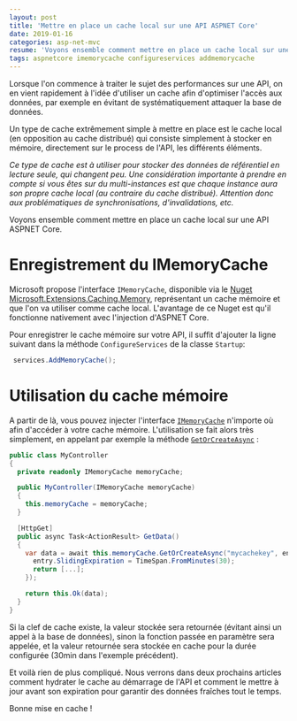 ```yaml
---
layout: post
title: 'Mettre en place un cache local sur une API ASPNET Core'
date: 2019-01-16
categories: asp-net-mvc
resume: 'Voyons ensemble comment mettre en place un cache local sur une API ASPNET Core.'
tags: aspnetcore imemorycache configureservices addmemorycache
---
```

Lorsque l'on commence à traiter le sujet des performances sur une API, on en vient rapidement à l'idée d'utiliser un cache afin d'optimiser l'accès aux données, par exemple en évitant de systématiquement attaquer la base de données.

Un type de cache extrêmement simple à mettre en place est le cache local (en opposition au cache distribué) qui consiste simplement à stocker en mémoire, directement sur le process de l'API, les différents éléments.

_Ce type de cache est à utiliser pour stocker des données de référentiel en lecture seule, qui changent peu. Une considération importante à prendre en compte si vous êtes sur du multi-instances est que chaque instance aura son propre cache local (au contraire du cache distribué). Attention donc aux problématiques de synchronisations, d'invalidations, etc._

Voyons ensemble comment mettre en place un cache local sur une API ASPNET Core.

# Enregistrement du IMemoryCache

Microsoft propose l'interface `IMemoryCache`, disponible via le <a href="https://www.nuget.org/packages/Microsoft.Extensions.Caching.Memory/" title="Microsoft.Extensions.Caching.Memory Nuget Page" target="_blank">Nuget 
 Microsoft.Extensions.Caching.Memory</a>, représentant un cache mémoire et que l'on va utiliser comme cache local. L'avantage de ce Nuget est qu'il fonctionne nativement avec l'injection d'ASPNET Core.

Pour enregistrer le cache mémoire sur votre API, il suffit d'ajouter la ligne suivant dans la méthode `ConfigureServices` de la classe `Startup`: 

```csharp
 services.AddMemoryCache();
```

# Utilisation du cache mémoire

A partir de là, vous pouvez injecter l'interface <a href="https://docs.microsoft.com/en-us/dotnet/api/microsoft.extensions.caching.memory.imemorycache?view=aspnetcore-2.2" title="imemorycache documentation" target="_blank">`IMemoryCache`</a> n'importe où afin d'accéder à votre cache mémoire. L'utilisation se fait alors très simplement, en appelant par exemple la méthode <a href="https://docs.microsoft.com/en-us/dotnet/api/microsoft.extensions.caching.memory.cacheextensions.getorcreateasync?view=aspnetcore-2.2#Microsoft_Extensions_Caching_Memory_CacheExtensions_GetOrCreateAsync__1_Microsoft_Extensions_Caching_Memory_IMemoryCache_System_Object_System_Func_Microsoft_Extensions_Caching_Memory_ICacheEntry_System_Threading_Tasks_Task___0___" title="getorcreateasync documentation" target="_blank">`GetOrCreateAsync`</a> :

```csharp
public class MyController 
{
  private readonly IMemoryCache memoryCache;

  public MyController(IMemoryCache memoryCache)
  {
    this.memoryCache = memoryCache;
  }

  [HttpGet]
  public async Task<ActionResult> GetData()
  {
    var data = await this.memoryCache.GetOrCreateAsync("mycachekey", entry => {
      entry.SlidingExpiration = TimeSpan.FromMinutes(30);
      return [...];
    });

    return this.Ok(data);
  }
}
```

Si la clef de cache existe, la valeur stockée sera retournée (évitant ainsi un appel à la base de données), sinon la fonction passée en paramètre sera appelée, et la valeur retournée sera stockée en cache pour la durée configurée (30min dans l'exemple précédent).

Et voilà rien de plus compliqué. Nous verrons dans deux prochains articles comment hydrater le cache au démarrage de l'API et comment le mettre à jour avant son expiration pour garantir des données fraîches tout le temps.

Bonne mise en cache !
